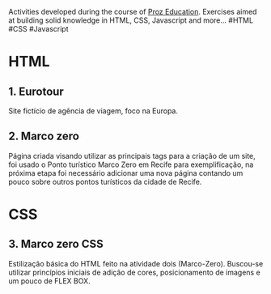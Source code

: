 Activities developed during the course of <a href="https://portaltech.joyclass.com/">Proz Education</a>. Exercises aimed at building solid knowledge in HTML, CSS, Javascript and more... #HTML #CSS #Javascript


<h1> HTML </h1>

<h2> 1. Eurotour </h2>
<p>Site fictício de agência de viagem, foco na Europa.</p>

<h2> 2. Marco zero </h2>
<p>Página criada visando utilizar as principais tags para a criação de um site, foi usado o Ponto turístico Marco Zero em Recife para exemplificação, na próxima etapa foi necessário adicionar uma nova página contando um pouco sobre outros pontos turísticos da cidade de Recife.</p>


<h1> CSS </h1>

<h2> 3. Marco zero CSS </h2>
<p>Estilização básica do HTML feito na atividade dois (Marco-Zero). Buscou-se utilizar princípios iniciais de adição de cores, posicionamento de imagens e um pouco de FLEX BOX.</p>

